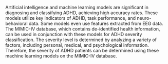 Artificial intelligence and machine learning models are significant in diagnosing and classifying ADHD, achieving high accuracy rates. These models utilize key indicators of ADHD, task performance, and neuro-behavioral data. Some models even use features extracted from EEG data. The MIMIC-IV database, which contains de-identified health information, can be used in conjunction with these models for ADHD severity classification. The severity level is determined by analyzing a variety of factors, including personal, medical, and psychological information. Therefore, the severity of ADHD patients can be determined using these machine learning models on the MIMIC-IV database.